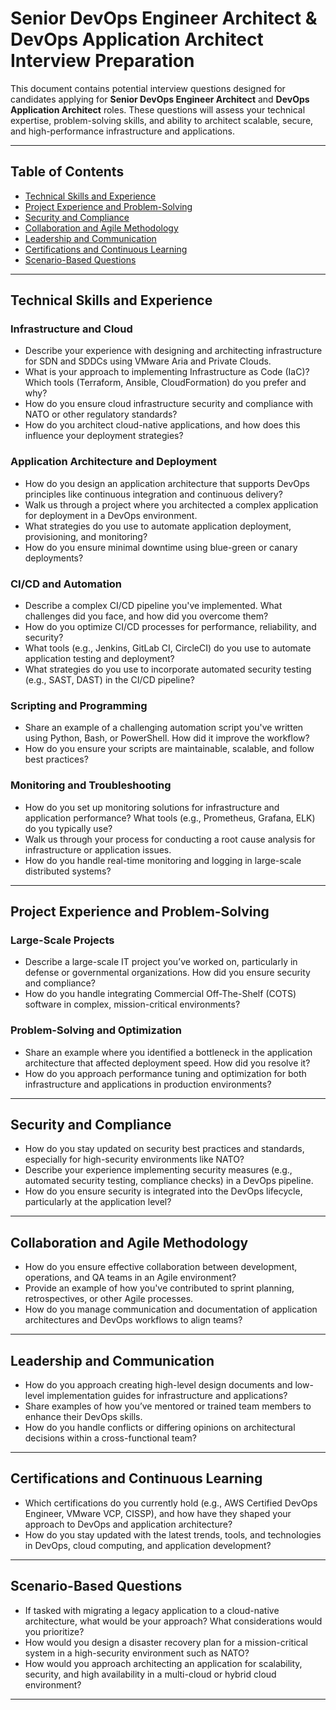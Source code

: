 # Senior DevOps Engineer Architect & DevOps Application Architect Interview Preparation

This document contains potential interview questions designed for candidates applying for **Senior DevOps Engineer Architect** and **DevOps Application Architect** roles. These questions will assess your technical expertise, problem-solving skills, and ability to architect scalable, secure, and high-performance infrastructure and applications.

---

## Table of Contents
- [Technical Skills and Experience](#technical-skills-and-experience)
- [Project Experience and Problem-Solving](#project-experience-and-problem-solving)
- [Security and Compliance](#security-and-compliance)
- [Collaboration and Agile Methodology](#collaboration-and-agile-methodology)
- [Leadership and Communication](#leadership-and-communication)
- [Certifications and Continuous Learning](#certifications-and-continuous-learning)
- [Scenario-Based Questions](#scenario-based-questions)

---

## Technical Skills and Experience

### Infrastructure and Cloud
- Describe your experience with designing and architecting infrastructure for SDN and SDDCs using VMware Aria and Private Clouds.
- What is your approach to implementing Infrastructure as Code (IaC)? Which tools (Terraform, Ansible, CloudFormation) do you prefer and why?
- How do you ensure cloud infrastructure security and compliance with NATO or other regulatory standards?
- How do you architect cloud-native applications, and how does this influence your deployment strategies?

### Application Architecture and Deployment
- How do you design an application architecture that supports DevOps principles like continuous integration and continuous delivery?
- Walk us through a project where you architected a complex application for deployment in a DevOps environment.
- What strategies do you use to automate application deployment, provisioning, and monitoring?
- How do you ensure minimal downtime using blue-green or canary deployments?

### CI/CD and Automation
- Describe a complex CI/CD pipeline you've implemented. What challenges did you face, and how did you overcome them?
- How do you optimize CI/CD processes for performance, reliability, and security?
- What tools (e.g., Jenkins, GitLab CI, CircleCI) do you use to automate application testing and deployment?
- What strategies do you use to incorporate automated security testing (e.g., SAST, DAST) in the CI/CD pipeline?

### Scripting and Programming
- Share an example of a challenging automation script you've written using Python, Bash, or PowerShell. How did it improve the workflow?
- How do you ensure your scripts are maintainable, scalable, and follow best practices?

### Monitoring and Troubleshooting
- How do you set up monitoring solutions for infrastructure and application performance? What tools (e.g., Prometheus, Grafana, ELK) do you typically use?
- Walk us through your process for conducting a root cause analysis for infrastructure or application issues.
- How do you handle real-time monitoring and logging in large-scale distributed systems?

---

## Project Experience and Problem-Solving

### Large-Scale Projects
- Describe a large-scale IT project you’ve worked on, particularly in defense or governmental organizations. How did you ensure security and compliance?
- How do you handle integrating Commercial Off-The-Shelf (COTS) software in complex, mission-critical environments?

### Problem-Solving and Optimization
- Share an example where you identified a bottleneck in the application architecture that affected deployment speed. How did you resolve it?
- How do you approach performance tuning and optimization for both infrastructure and applications in production environments?

---

## Security and Compliance
- How do you stay updated on security best practices and standards, especially for high-security environments like NATO?
- Describe your experience implementing security measures (e.g., automated security testing, compliance checks) in a DevOps pipeline.
- How do you ensure security is integrated into the DevOps lifecycle, particularly at the application level?

---

## Collaboration and Agile Methodology
- How do you ensure effective collaboration between development, operations, and QA teams in an Agile environment?
- Provide an example of how you've contributed to sprint planning, retrospectives, or other Agile processes.
- How do you manage communication and documentation of application architectures and DevOps workflows to align teams?

---

## Leadership and Communication
- How do you approach creating high-level design documents and low-level implementation guides for infrastructure and applications?
- Share examples of how you’ve mentored or trained team members to enhance their DevOps skills.
- How do you handle conflicts or differing opinions on architectural decisions within a cross-functional team?

---

## Certifications and Continuous Learning
- Which certifications do you currently hold (e.g., AWS Certified DevOps Engineer, VMware VCP, CISSP), and how have they shaped your approach to DevOps and application architecture?
- How do you stay updated with the latest trends, tools, and technologies in DevOps, cloud computing, and application development?

---

## Scenario-Based Questions
- If tasked with migrating a legacy application to a cloud-native architecture, what would be your approach? What considerations would you prioritize?
- How would you design a disaster recovery plan for a mission-critical system in a high-security environment such as NATO?
- How would you approach architecting an application for scalability, security, and high availability in a multi-cloud or hybrid cloud environment?

---
